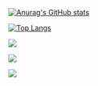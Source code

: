 [](https://gist.github.com/juniac/ed1884a2b2e71a4116d53d0b84fa3a3b) 

[](https://dashboardpack.com/live-demo-preview/?livedemo=357190) 


[![Anurag's GitHub stats](https://github-readme-stats.vercel.app/api?username=AfgunIsGun&count_private=true)](https://github.com/anuraghazra/github-readme-stats)

[![Top Langs](https://github-readme-stats.vercel.app/api/top-langs/?username=AfgunIsGun&langs_count=10&count_private=true)](https://github.com/anuraghazra/github-readme-stats)


![](http://test-five-lyart-22.vercel.app/api/cards/productive-time?username=AfgunIsGun&theme=2077&utcOffset=8)

![](http://test-five-lyart-22.vercel.app/api/cards/profile-details?username=AfgunIsGun&theme=2077)

![](https://komarev.com/ghpvc/?username=AfgunIsGun&color=red&label=Total+Logins)
